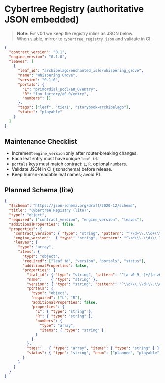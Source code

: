 <!-- Path: C:\Users\Admin\storybook_archipelago\registry\cybertree_registry.md -->

# Cybertree Registry (authoritative JSON embedded)

> **Note:** For v0.1 we keep the registry inline as JSON below.  
> When stable, mirror to `cybertree_registry.json` and validate in CI.

```json
{
  "contract_version": "0.1",
  "engine_version": "0.1.0",
  "leaves": [
    {
      "leaf_id": "archipelago/enchanted_isle/whispering_grove",
      "name": "Whispering Grove",
      "version": "0.1.0",
      "portals": {
        "L": "primordial_pool/a0_0/entry",
        "R": "fun_factory/a0_0/entry",
        "numbers": []
      },
      "tags": ["leaf", "tier1", "storybook-archipelago"],
      "status": "playable"
    }
  ]
}
```

## Maintenance Checklist

- Increment `engine_version` only after router-breaking changes.
- Each leaf entry must have unique `leaf_id`.
- `portals` keys must match contract: `L`, `R`, optional `numbers`.
- Validate JSON in CI (jsonschema) before release.
- Keep human-readable leaf names; avoid PII.

## Planned Schema (lite)

```json
{
  "$schema": "https://json-schema.org/draft/2020-12/schema",
  "title": "Cybertree Registry (lite)",
  "type": "object",
  "required": ["contract_version", "engine_version", "leaves"],
  "additionalProperties": false,
  "properties": {
    "contract_version": { "type": "string", "pattern": "^\\d+\\.\\d+(\\.\\d+)?$" },
    "engine_version":  { "type": "string", "pattern": "^\\d+\\.\\d+\\.\\d+$" },
    "leaves": {
      "type": "array",
      "items": {
        "type": "object",
        "required": ["leaf_id", "version", "portals", "status"],
        "additionalProperties": false,
        "properties": {
          "leaf_id": { "type": "string", "pattern": "^[a-z0-9_-]+/[a-z0-9_-]+/[a-z0-9_-]+$" },
          "name":    { "type": "string" },
          "version": { "type": "string", "pattern": "^\\d+\\.\\d+\\.\\d+$" },
          "portals": {
            "type": "object",
            "required": ["L", "R"],
            "additionalProperties": false,
            "properties": {
              "L": { "type": "string" },
              "R": { "type": "string" },
              "numbers": {
                "type": "array",
                "items": { "type": "string" }
              }
            }
          },
          "tags":   { "type": "array", "items": { "type": "string" } },
          "status": { "type": "string", "enum": ["planned", "playable", "deprecated"] }
        }
      }
    }
  }
}
```
